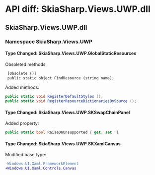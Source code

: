 # API diff: SkiaSharp.Views.UWP.dll

## SkiaSharp.Views.UWP.dll

### Namespace SkiaSharp.Views.UWP

#### Type Changed: SkiaSharp.Views.UWP.GlobalStaticResources

Obsoleted methods:

```diff
 [Obsolete ()]
 public static object FindResource (string name);
```

Added methods:

```csharp
public static void RegisterDefaultStyles ();
public static void RegisterResourceDictionariesBySource ();
```


#### Type Changed: SkiaSharp.Views.UWP.SKSwapChainPanel

Added property:

```csharp
public static bool RaiseOnUnsupported { get; set; }
```


#### Type Changed: SkiaSharp.Views.UWP.SKXamlCanvas

Modified base type:

```diff
-Windows.UI.Xaml.FrameworkElement
+Windows.UI.Xaml.Controls.Canvas
```



